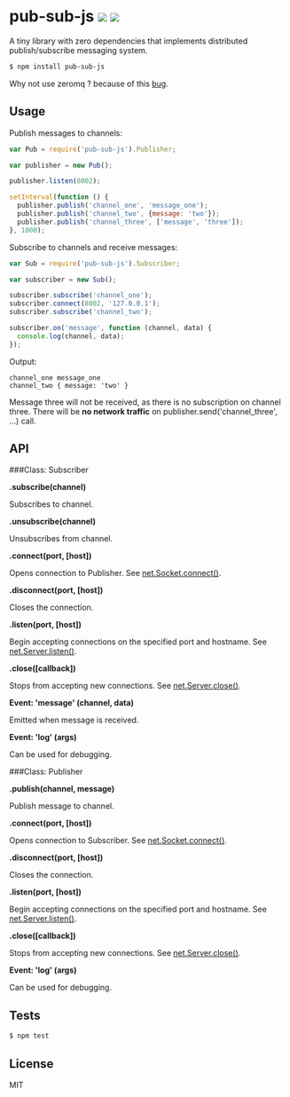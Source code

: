 pub-sub-js [![](https://travis-ci.org/x25/pub-sub-js.png)](https://travis-ci.org/x25/pub-sub-js) [![](https://coveralls.io/repos/x25/pub-sub-js/badge.png)](https://coveralls.io/r/x25/pub-sub-js)
==========
A tiny library with zero dependencies that implements distributed publish/subscribe messaging system.

```bash
$ npm install pub-sub-js
```

Why not use zeromq ? because of this [bug](https://github.com/JustinTulloss/zeromq.node/issues/272).

## Usage

Publish messages to channels:

```js
var Pub = require('pub-sub-js').Publisher;

var publisher = new Pub();

publisher.listen(8002);

setInterval(function () {
  publisher.publish('channel_one', 'message_one');
  publisher.publish('channel_two', {message: 'two'});
  publisher.publish('channel_three', ['message', 'three']);
}, 1000);
```

Subscribe to channels and receive messages:

```js
var Sub = require('pub-sub-js').Subscriber;

var subscriber = new Sub();

subscriber.subscribe('channel_one');
subscriber.connect(8002, '127.0.0.1');
subscriber.subscribe('channel_two');

subscriber.on('message', function (channel, data) {
  console.log(channel, data);
});
```

Output:

```
channel_one message_one
channel_two { message: 'two' }
```

Message three will not be received, as there is no subscription on channel three. There will be **no network traffic** on publisher.send('channel_three', ...) call.

## API

###Class: Subscriber

**.subscribe(channel)**

Subscribes to channel.

**.unsubscribe(channel)**

Unsubscribes from channel.

**.connect(port, [host])**

Opens connection to Publisher. See [net.Socket.connect()][node-api-net].

**.disconnect(port, [host])**

Closes the connection.

**.listen(port, [host])**

Begin accepting connections on the specified port and hostname. See [net.Server.listen()][node-api-net].

**.close([callback])**

Stops from accepting new connections. See [net.Server.close()][node-api-net].

**Event: 'message' (channel, data)**

Emitted when message is received.

**Event: 'log' (args)**

Can be used for debugging.

###Class: Publisher

**.publish(channel, message)**

Publish message to channel.

**.connect(port, [host])**

Opens connection to Subscriber. See [net.Socket.connect()][node-api-net].

**.disconnect(port, [host])**

Closes the connection.

**.listen(port, [host])**

Begin accepting connections on the specified port and hostname. See [net.Server.listen()][node-api-net].

**.close([callback])**

Stops from accepting new connections. See [net.Server.close()][node-api-net].

**Event: 'log' (args)**

Can be used for debugging.

## Tests

```sh
$ npm test
```

## License

MIT

[node-api-net]: http://nodejs.org/api/net.html
